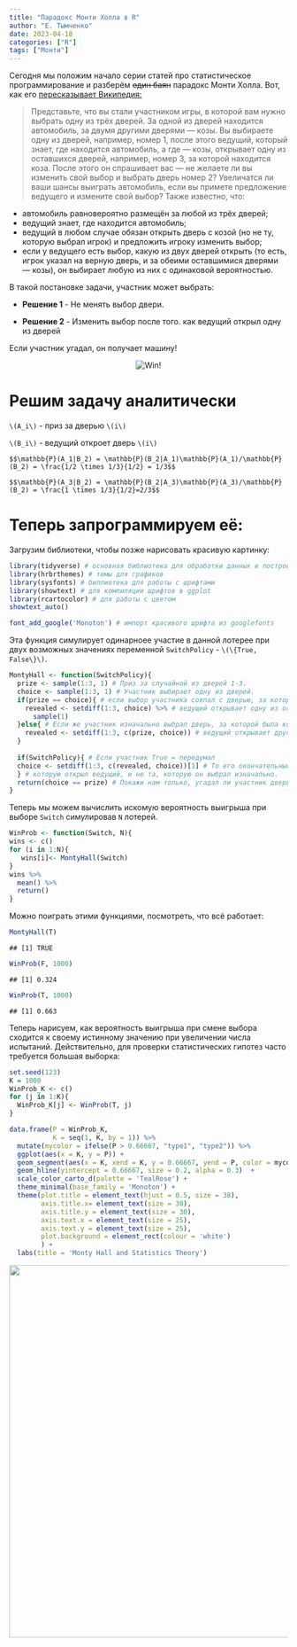 ```yaml
---
title: "Парадокс Монти Холла в R"
author: "Е. Тымченко"
date: 2023-04-18
categories: ["R"]
tags: ["Монти"]
---
```


Сегодня мы положим начало серии статей про статистическое программирование и разберём ~~один баян~~ парадокс Монти Холла. Вот, как его [пересказывает Википедия:](https://ru.wikipedia.org/wiki/%D0%9F%D0%B0%D1%80%D0%B0%D0%B4%D0%BE%D0%BA%D1%81_%D0%9C%D0%BE%D0%BD%D1%82%D0%B8_%D0%A5%D0%BE%D0%BB%D0%BB%D0%B0)

> Представьте, что вы стали участником игры, в которой вам нужно выбрать одну из трёх дверей. За одной из дверей находится автомобиль, за двумя другими дверями — козы. Вы выбираете одну из дверей, например, номер 1, после этого ведущий, который знает, где находится автомобиль, а где — козы, открывает одну из оставшихся дверей, например, номер 3, за которой находится коза. После этого он спрашивает вас — не желаете ли вы изменить свой выбор и выбрать дверь номер 2? Увеличатся ли ваши шансы выиграть автомобиль, если вы примете предложение ведущего и измените свой выбор?
Также известно, что:
* автомобиль равновероятно размещён за любой из трёх дверей;
* ведущий знает, где находится автомобиль;
* ведущий в любом случае обязан открыть дверь с козой (но не ту, которую выбрал игрок) и предложить игроку изменить выбор;
* если у ведущего есть выбор, какую из двух дверей открыть (то есть, игрок указал на верную дверь, и за обеими оставшимися дверями — козы), он выбирает любую из них с одинаковой вероятностью.

В такой постановке задачи, участник может выбрать:

* **Решение 1** - Не менять выбор двери.

* **Решение 2** - Изменить выбор после того. как ведущий открыл одну из дверей

Если участник угадал, он получает машину!
 
<center>
 
![Win!](https://github.com/ETymch/Econometrics_2023/blob/main/Pics/monty.gif?raw=true)

</center>

# Решим  задачу аналитически

`\(A_i\)` - приз за дверью `\(i\)`

`\(B_i\)` - ведущий откроет дверь `\(i\)`

`$$\mathbb{P}(A_1|B_2) = \mathbb{P}(B_2|A_1)\mathbb{P}(A_1)/\mathbb{P}(B_2) = \frac{1/2 \times 1/3}{1/2} = 1/3$$`

`$$\mathbb{P}(A_3|B_2) = \mathbb{P}(B_2|A_3)\mathbb{P}(A_3)/\mathbb{P}(B_2) = \frac{1 \times 1/3}{1/2}=2/3$$`

# Теперь запрограммируем её:

Загрузим библиотеки, чтобы позже нарисовать красивую картинку:

```r
library(tidyverse) # основная библиотека для обработки данных и построения графиков
library(hrbrthemes) # темы для графиков
library(sysfonts) # биллиотека для работы с шрифтами
library(showtext) # для компиляции шрифтов в ggplot
library(rcartocolor) # для работы с цветом
showtext_auto() 

font_add_google('Monoton') # импорт красивого шрифта из googlefonts
```

Эта функция симулирует одинарноее участие в данной лотерее при двух возможных значениях переменной `SwitchPolicy` - `\(\{True, False\}\)`.


```r
MontyHall <- function(SwitchPolicy){
  prize <- sample(1:3, 1) # Приз за случайной из дверей 1-3.
  choice <- sample(1:3, 1) # Участник выбирает одну из дверей.
  if(prize == choice){ # если выбор участника совпал с дверью, за которой лежит приз
    revealed <- setdiff(1:3, choice) %>% # ведущий открывает одну из оставшихся двух дверей.
      sample(1)
  }else{ # Если же участник изначально выбрал дверь, за которой была коза,
    revealed <- setdiff(1:3, c(prize, choice)) # ведущий открывает другую дверь с козой.
  }
  
  if(SwitchPolicy){ # Если участник True = передумал
  choice <- setdiff(1:3, c(revealed, choice))[1] # То его окончательный выбор - это не та дверь,
  } # которую открыл ведущий, и не та, которую он выбрал изначально.
  return(choice == prize) # Покажи нам только, угадал ли участник дверь с призом за ней (True или False).
}
```

Теперь мы можем вычислить искомую вероятность выигрыша при выборе `Switch` симулировав `N` лотерей.


```r
WinProb <- function(Switch, N){
wins <- c()
for (i in 1:N){
   wins[i]<- MontyHall(Switch)
}
wins %>% 
  mean() %>%
  return()
}
```

Можно поиграть этими функциями, посмотреть, что всё работает:


```r
MontyHall(T)
```

```
## [1] TRUE
```

```r
WinProb(F, 1000)
```

```
## [1] 0.324
```

```r
WinProb(T, 1000)
```

```
## [1] 0.663
```

Теперь нарисуем, как вероятность выигрыша при смене выбора сходится к своему истинному значению при увеличении числа испытаний. Действительно, для проверки статистических гипотез часто требуется большая выборка:


```r
set.seed(123)
K = 1000
WinProb_K <- c()
for (j in 1:K){
  WinProb_K[j] <- WinProb(T, j)
}

data.frame(P = WinProb_K,
           K = seq(1, K, by = 1)) %>%
  mutate(mycolor = ifelse(P > 0.66667, "type1", "type2")) %>%
  ggplot(aes(x = K, y = P)) +
  geom_segment(aes(x = K, xend = K, y = 0.66667, yend = P, color = mycolor), size = 1.0, alpha = 0.4, show.legend = F) +
  geom_hline(yintercept = 0.66667, size = 0.2, alpha = 0.3)  +
  scale_color_carto_d(palette = 'TealRose') +
  theme_minimal(base_family = 'Monoton') +
  theme(plot.title = element_text(hjust = 0.5, size = 38),
        axis.title.x= element_text(size = 30),
        axis.title.y = element_text(size = 30),
        axis.text.x = element_text(size = 25),
        axis.text.y = element_text(size = 25),
        plot.background = element_rect(colour = 'white')
        ) +
  labs(title = 'Monty Hall and Statistics Theory')
```

<img src="/blog/blog_post_2_files/figure-html/unnamed-chunk-5-1.png" width="672" />
